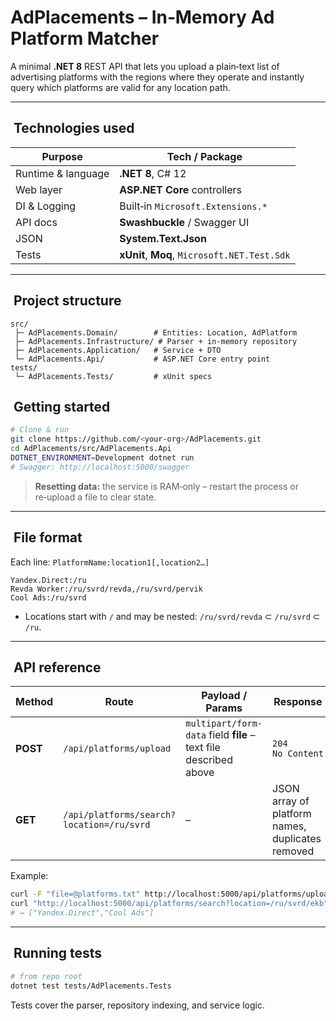 # AdPlacements – In‑Memory Ad Platform Matcher

A minimal **.NET 8** REST API that lets you upload a plain‑text list of advertising platforms with the regions where they operate and instantly query which platforms are valid for any location path.

---

##  Technologies used

| Purpose            | Tech / Package                                  |
| ------------------ | ----------------------------------------------- |
| Runtime & language | **.NET 8**, C# 12                               |
| Web layer          | **ASP.NET Core** controllers                    |
| DI & Logging       | Built‑in `Microsoft.Extensions.*`               |
| API docs           | **Swashbuckle** / Swagger UI                    |
| JSON               | **System.Text.Json** |
| Tests              | **xUnit**, **Moq**, `Microsoft.NET.Test.Sdk`    |

---

##  Project structure

```
src/
 ├─ AdPlacements.Domain/        # Entities: Location, AdPlatform
 ├─ AdPlacements.Infrastructure/ # Parser + in‑memory repository
 ├─ AdPlacements.Application/   # Service + DTO
 └─ AdPlacements.Api/           # ASP.NET Core entry point
tests/
 └─ AdPlacements.Tests/         # xUnit specs
```


##  Getting started

```bash
# Clone & run
git clone https://github.com/<your-org>/AdPlacements.git
cd AdPlacements/src/AdPlacements.Api
DOTNET_ENVIRONMENT=Development dotnet run
# Swagger: http://localhost:5000/swagger
```

> **Resetting data:** the service is RAM‑only – restart the process or re‑upload a file to clear state.

---

##  File format

Each line: `PlatformName:location1[,location2…]`

```
Yandex.Direct:/ru
Revda Worker:/ru/svrd/revda,/ru/svrd/pervik
Cool Ads:/ru/svrd
```

* Locations start with `/` and may be nested: `/ru/svrd/revda` ⊂ `/ru/svrd` ⊂ `/ru`.

---

##  API reference

| Method   | Route                                     | Payload / Params                                                  | Response                                         |
| -------- | ----------------------------------------- | ----------------------------------------------------------------- | ------------------------------------------------ |
| **POST** | `/api/platforms/upload`                   | `multipart/form-data`  field **file** – text file described above | `204 No Content`                                 |
| **GET**  | `/api/platforms/search?location=/ru/svrd` | –                                                                 | JSON array of platform names, duplicates removed |

Example:

```bash
curl -F "file=@platforms.txt" http://localhost:5000/api/platforms/upload
curl "http://localhost:5000/api/platforms/search?location=/ru/svrd/ekb"
# → ["Yandex.Direct","Cool Ads"]
```

---

##  Running tests

```bash
# from repo root
dotnet test tests/AdPlacements.Tests
```

Tests cover the parser, repository indexing, and service logic.
